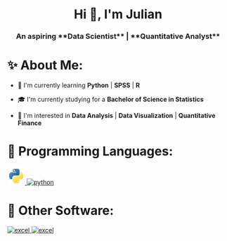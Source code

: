 <h1 align="center">Hi 👋, I'm Julian</h1>
<h3 align="center">An aspiring **Data Scientist** | **Quantitative Analyst**</h3>

# ✨ About Me:
- 🌱 I'm currently learning **Python** | **SPSS** | **R**

- 🎓 I'm currently studying for a **Bachelor of Science in Statistics**

- 👀 I'm interested in **Data Analysis** | **Data Visualization** | **Quantitative Finance**

# 🔎 Programming Languages:
<p align="left"> <a href="https://www.python.org" target="_blank" rel="noreferrer"> <img src="https://raw.githubusercontent.com/devicons/devicon/master/icons/python/python-original.svg" alt="python" width="40" height="40"/> </a> <a href="https://www.r-project.org/" target="_blank" rel="noreferrer"> <img src="https://upload.wikimedia.org/wikipedia/commons/thumb/1/1b/R_logo.svg/724px-R_logo.svg.png" alt="python" width="40" height="40"/> </a> </p>


# 🌟 Other Software:
<p align="left"> <a href="https://www.microsoft.com/en-us/microsoft-365/excel" target="_blank" rel="noreferrer"> <img src="https://upload.wikimedia.org/wikipedia/commons/thumb/3/34/Microsoft_Office_Excel_%282019%E2%80%93present%29.svg/1200px-Microsoft_Office_Excel_%282019%E2%80%93present%29.svg.png" alt="excel" width="40" height="40"/> </a> <a href="https://www.ibm.com/spss" rel="noreferrer"> <img src="https://spss-app.com/images/uploads/2021-12-14/Icon-w6z65.png" alt="excel" width="40" height="40"/> </a> </p>
